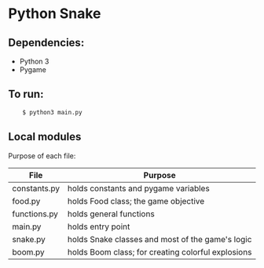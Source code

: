# Python Snake

## Dependencies:

* Python 3
* Pygame

## To run: 

```bash
    $ python3 main.py
```

## Local modules

Purpose of each file:

| File | Purpose |
|------|---------|
| constants.py | holds constants and pygame variables |
| food.py      | holds Food class; the game objective |
| functions.py | holds general functions |
| main.py      | holds entry point |
| snake.py     | holds Snake classes and most of the game's logic |
| boom.py      | holds Boom class; for creating colorful explosions |

